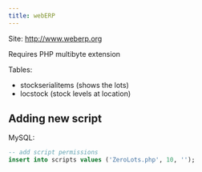 ```yaml
---
title: webERP
---
```


Site: <http://www.weberp.org>

Requires PHP multibyte extension

Tables:
* stockserialitems (shows the lots)
* locstock (stock levels at location)

## Adding new script

MySQL:

```sql
-- add script permissions
insert into scripts values ('ZeroLots.php', 10, '');
```
